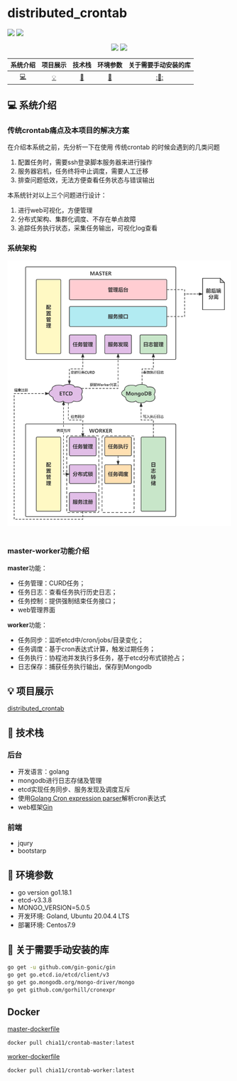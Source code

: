 # distributed_crontab


![](https://img.shields.io/badge/update-today-blue.svg) ![](https://img.shields.io/badge/gitbook-making-lightgrey.svg)
<div align="center">
    <a href="https://github.com/JacoobH/distributed_crontab"> <img src="https://badgen.net/github/stars/JacoobH/distributed_crontab?icon=github&color=4ab8a1"></a>
    <a href="https://github.com/JacoobH/distributed_crontab"> <img src="https://badgen.net/github/forks/JacoobH/distributed_crontab?icon=github&color=4ab8a1"></a>

</div>


| 系统介绍 |项目展示|技术栈|环境参数|关于需要手动安装的库|
| :---: | :----: | :----: | :----: | :----: |
| [:computer:](#computer-系统介绍)  | [:bulb:](#bulb-项目展示)|[:memo:](#memo-技术栈)|[:wrench:](#wrench-环境参数)|[::floppy_disk::](#:floppy_disk:-关于需要手动安装的库)|

## :computer: 系统介绍

### 传统crontab痛点及本项目的解决方案

在介绍本系统之前，先分析一下在使用 传统crontab 的时候会遇到的几类问题
1. 配置任务时，需要ssh登录脚本服务器来进行操作
2. 服务器宕机，任务终将中止调度，需要人工迁移
3. 排查问题低效，无法方便查看任务状态与错误输出

本系统针对以上三个问题进行设计：
1. 进行web可视化，方便管理
2. 分布式架构、集群化调度、不存在单点故障
3. 追踪任务执行状态，采集任务输出，可视化log查看

### 系统架构
<div align="center"> <img src="https://github.com/JacoobH/images/blob/main/images/distributed_crontab/%E6%9E%B6%E6%9E%84.png"/> </div><br>

### master-worker功能介绍
**master**功能：
- 任务管理：CURD任务；
- 任务日志：查看任务执行历史日志；
- 任务控制：提供强制结束任务接口；
- web管理界面

**worker**功能：
- 任务同步：监听etcd中/cron/jobs/目录变化；
- 任务调度：基于cron表达式计算，触发过期任务；
- 任务执行：协程池并发执行多任务，基于etcd分布式锁抢占；
- 日志保存：捕获任务执行输出，保存到Mongodb

## :bulb: 项目展示

[distributed_crontab](http://47.101.202.192:8080/)

## :memo: 技术栈

### 后台

- 开发语言：golang
- mongodb进行日志存储及管理
- etcd实现任务同步、服务发现及调度互斥
- 使用[Golang Cron expression parser](https://github.com/gorhill/cronexpr)解析cron表达式
- web框架[Gin](https://github.com/gin-gonic/gin)

### 前端

- jqury
- bootstarp

## :wrench: 环境参数

- go version go1.18.1
- etcd-v3.3.8
- MONGO_VERSION=5.0.5
- 开发环境: Goland, Ubuntu 20.04.4 LTS
- 部署环境: Centos7.9

## :floppy_disk: 关于需要手动安装的库
```bash
go get -u github.com/gin-gonic/gin
go get go.etcd.io/etcd/client/v3
go get go.mongodb.org/mongo-driver/mongo
go get github.com/gorhill/cronexpr
```

## Docker
[master-dockerfile](https://github.com/JacoobH/distributed_crontab/blob/master/master/main/Dockerfile)
```bash
docker pull chia11/crontab-master:latest
```


[worker-dockerfile](https://github.com/JacoobH/distributed_crontab/blob/master/worker/main/Dockerfile)
```bash
docker pull chia11/crontab-worker:latest
```